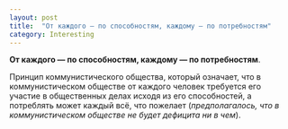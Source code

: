 ```yaml
---
layout: post
title:  "От каждого — по способностям, каждому — по потребностям"
category: Interesting
---
```


 **От каждого — по способностям, каждому — по потребностям**. 
 
Принцип коммунистического общества, 
  который означает, что в коммунистическом обществе от каждого человек требуется его участие в 
  общественных делах исходя из его способностей, а потреблять может каждый всё, что пожелает 
 (*предполагалось, что в коммунистическом обществе не будет дефицита ни в чем*).
